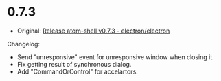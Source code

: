 # 0.7.3

* Original: [Release atom-shell v0.7.3 - electron/electron](https://github.com/electron/electron/releases/tag/v0.7.3)

Changelog:

* Send "unresponsive" event for unresponsive window when closing it.
* Fix getting result of synchronous dialog.
* Add "CommandOrControl" for accelartors.
